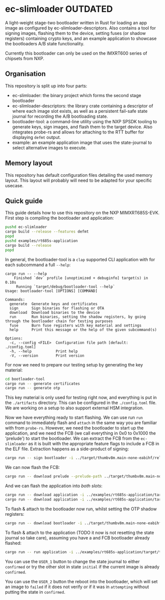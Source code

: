 # ec-slimloader **OUTDATED**

A light-weight stage-two bootloader written in Rust for loading an app image as configured by ec-slimloader-descriptors. Also contains a tool for signing images, flashing them to the device, setting fuses (or shadow registers) containing crypto keys, and an example application to showcase the bootloaders A/B state functionality.

Currently this bootloader can only be used on the IMXRT600 series of chipsets from NXP.

## Organisation

This repository is split up into four parts:
* ec-slimloader: the binary project which forms the second stage bootloader
* ec-slimloader-descriptors: the library crate containing a descriptor of where each image slot exists, as well as a persistent fail-safe state journal for recording the A/B bootloading state.
* bootloader-tool: a command-line utility using the NXP SPSDK tooling to generate keys, sign images, and flash them to the target device. Also integrates probe-rs and allows for attaching to the RTT buffer for displaying `defmt` output.
* example: an example application image that uses the state-journal to select alternative images to execute.

## Memory layout
This repository has default configuration files detailing the used memory layout. This layout will probably will need to be adapted for your specific usecase.

## Quick guide
This guide details how to use this repository on the NXP MIMXRT685S-EVK. First step is compiling the bootloader and application:

```bash
pushd ec-slimloader
cargo build --release --features defmt
popd
pushd examples/rt685s-application
cargo build --release
popd
```

In general, the bootloader-tool is a `clap` supported CLI application with for each subcommand a full `--help`:
```
cargo run -- --help
    Finished `dev` profile [unoptimized + debuginfo] target(s) in 0.10s
     Running `target/debug/bootloader-tool --help`
Usage: bootloader-tool [OPTIONS] [COMMAND]

Commands:
  generate  Generate keys and certificates
  sign      Sign binaries for flashing or OTA
  download  Download binaries to the device
  run       Run binaries, setting the shadow registers, by going through the bootloader chain for testing purposes
  fuse      Burn fuse registers with key material and settings
  help      Print this message or the help of the given subcommand(s)

Options:
  -c, --config <FILE>  Configuration file path [default: ./config.toml]
  -h, --help           Print help
  -V, --version        Print version
```

For now we need to prepare our testing setup by generating the key material:
```bash
cd bootloader-tool
cargo run -- generate certificates
cargo run -- generate otp
```

This key material is only used for testing right now, and everything is put in the `./artifacts` directory. This can be configured in the `./config.toml` file.
We are working on a setup to also support external HSM integration.

Now we have everything ready to start flashing.
We can use run `run` command to immediately flash and `attach` in the same way you are familiar with from `probe-rs`. However, we need the bootloader to start up the application, and we need the FCB (we call everything in 0x0 to 0x1000 the 'prelude') to start the bootloader. We can extract the FCB from the `ec-slimloader` as it is built with the appropriate feature flags to include a FCB in the ELF file. Extraction happens as a side-product of signing:

```bash
cargo run -- sign bootloader -i ../target/thumbv8m.main-none-eabihf/release/ec-slimloader
```

We can now flash the FCB:

```bash
cargo run -- download prelude --prelude-path ../target/thumbv8m.main-none-eabihf/release/ec-slimloader.prelude.elf
```

And we can flash the application into *both slots*:
```bash
cargo run -- download application -i ../examples/rt685s-application/target/thumbv8m.main-none-eabihf/release/example-application --slot 0
cargo run -- download application -i ../examples/rt685s-application/target/thumbv8m.main-none-eabihf/release/example-application --slot 1
```

To flash & attach to the bootloader now run, whilst setting the OTP shadow registers:
```bash
cargo run -- download bootloader -i ../target/thumbv8m.main-none-eabihf/release/ec-slimloader
```

To flash & attach to the application (TODO it now is not resetting the state journal so take care), assuming you have a and FCB bootloader already flashed:
```bash
cargo run -- run application -i ../examples/rt685s-application/target/thumbv8m.main-none-eabihf/release/example-application
```

You can use the `USER_1` button to change the state journal to either `confirmed` or try the other slot in state `initial` if the current image is already `confirmed`.

You can use the `USER_2` button the reboot into the bootloader, which will set an image to `failed` if it does not verify or if it was in `attempting` without putting the state in `confirmed`.
